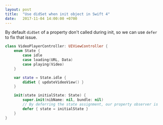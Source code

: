 ```yaml
---
layout: post
title:  "Use didSet when init object in Swift 4"
date:   2017-11-04 14:00:00 +0700
---
```




By default `didSet` of a property  don't called during init, so we can use `defer` to fix that issue.


```swift
class VideoPlayerController: UIViewController {
    enum State {
        case idle
        case loading(URL, Data)
        case playing(Video)
    }

    var state = State.idle {
        didSet { updateVideoView() }
    }

    init(state initialState: State) {
        super.init(nibName: nil, bundle: nil)
        // By deferring the state assignment, our property observer is invoked, so we don't need to call updateVideoView() manually.
        defer { state = initialState }
    }
}

```



